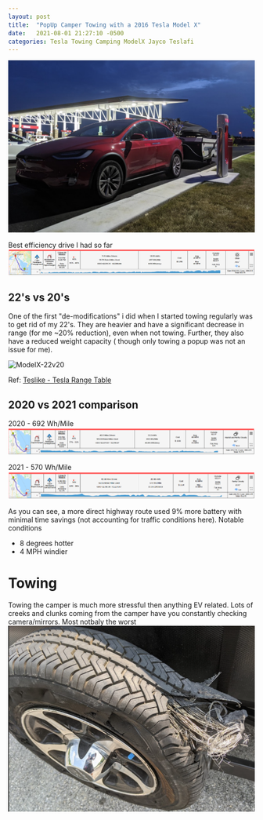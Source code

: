 ```yaml
---
layout: post
title:  "PopUp Camper Towing with a 2016 Tesla Model X"
date:   2021-08-01 21:27:10 -0500
categories: Tesla Towing Camping ModelX Jayco Teslafi
---
```


![Pull-Through-Supercharger-Middletown-DE](/assets/img/2021-08-01-22-03-41.png)


Best efficiency drive I had so far
![](/assets/img/2021-08-01-21-27-43.png)

## 22's vs 20's 
One of the first "de-modifications" i did when I started towing regularly was to get rid of my 22's.  They are heavier and have a significant decrease in range (for me ~20% reduction), even when not towing.  Further, they also have a reduced weight capacity ( though only towing a popup was not an issue for me).

![ModelX-22v20](https://teslike.com/wp-content/uploads/2019/09/x-mi-912.png)

Ref: [Teslike - Tesla Range Table](https://teslike.com/?fbclid=IwAR2P0Vr7vjwbtFqKsIGvKBg7hHAPaKYC53MM3NASOjJk2ACFmG6OtT6_Ib0)

## 2020 vs 2021 comparison

2020 - 692 Wh/Mile
![2020-Dover-Henlopen-Tow](/assets/img/2021-08-01-21-52-58.png)

2021 - 570 Wh/Mile
![2021-Dover-Henlopen-Tow](/assets/img/2021-08-01-21-56-51.png)

As you can see, a more direct highway route used 9% more battery with minimal time savings (not accounting for traffic conditions here). Notable conditions 
* 8 degrees hotter
* 4 MPH windier

# Towing 

Towing the camper is much more stressful then anything EV related. Lots of creeks and clunks coming from the camper have you constantly checking camera/mirrors.  Most notbaly the worst 
![blowout](/assets/img/2021-08-01-22-08-08.png)